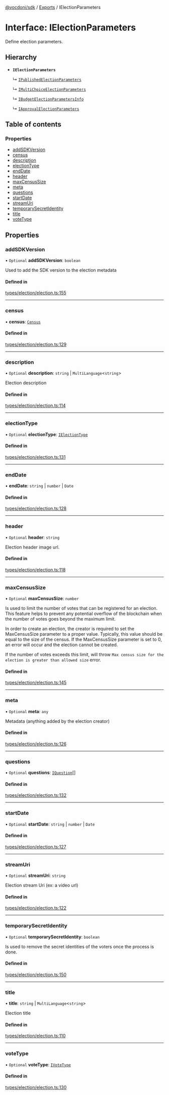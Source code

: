 [@vocdoni/sdk](/sdk) / [Exports](../modules.md) / IElectionParameters

# Interface: IElectionParameters

Define election parameters.

## Hierarchy

- **`IElectionParameters`**

  ↳ [`IPublishedElectionParameters`](IPublishedElectionParameters.md)

  ↳ [`IMultiChoiceElectionParameters`](IMultiChoiceElectionParameters.md)

  ↳ [`IBudgetElectionParametersInfo`](IBudgetElectionParametersInfo.md)

  ↳ [`IApprovalElectionParameters`](IApprovalElectionParameters.md)

## Table of contents

### Properties

- [addSDKVersion](IElectionParameters.md#addsdkversion)
- [census](IElectionParameters.md#census)
- [description](IElectionParameters.md#description)
- [electionType](IElectionParameters.md#electiontype)
- [endDate](IElectionParameters.md#enddate)
- [header](IElectionParameters.md#header)
- [maxCensusSize](IElectionParameters.md#maxcensussize)
- [meta](IElectionParameters.md#meta)
- [questions](IElectionParameters.md#questions)
- [startDate](IElectionParameters.md#startdate)
- [streamUri](IElectionParameters.md#streamuri)
- [temporarySecretIdentity](IElectionParameters.md#temporarysecretidentity)
- [title](IElectionParameters.md#title)
- [voteType](IElectionParameters.md#votetype)

## Properties

### addSDKVersion

• `Optional` **addSDKVersion**: `boolean`

Used to add the SDK version to the election metadata

#### Defined in

[types/election/election.ts:155](https://github.com/vocdoni/vocdoni-sdk/blob/0a4464c/src/types/election/election.ts#L155)

___

### census

• **census**: [`Census`](../classes/Census.md)

#### Defined in

[types/election/election.ts:129](https://github.com/vocdoni/vocdoni-sdk/blob/0a4464c/src/types/election/election.ts#L129)

___

### description

• `Optional` **description**: `string` \| `MultiLanguage`\<`string`\>

Election description

#### Defined in

[types/election/election.ts:114](https://github.com/vocdoni/vocdoni-sdk/blob/0a4464c/src/types/election/election.ts#L114)

___

### electionType

• `Optional` **electionType**: [`IElectionType`](IElectionType.md)

#### Defined in

[types/election/election.ts:131](https://github.com/vocdoni/vocdoni-sdk/blob/0a4464c/src/types/election/election.ts#L131)

___

### endDate

• **endDate**: `string` \| `number` \| `Date`

#### Defined in

[types/election/election.ts:128](https://github.com/vocdoni/vocdoni-sdk/blob/0a4464c/src/types/election/election.ts#L128)

___

### header

• `Optional` **header**: `string`

Election header image url.

#### Defined in

[types/election/election.ts:118](https://github.com/vocdoni/vocdoni-sdk/blob/0a4464c/src/types/election/election.ts#L118)

___

### maxCensusSize

• `Optional` **maxCensusSize**: `number`

Is used to limit the number of votes that can be registered for an election. This feature helps to prevent any
potential overflow of the blockchain when the number of votes goes beyond the maximum limit.

In order to create an election, the creator is required to set the MaxCensusSize parameter to a proper value.
Typically, this value should be equal to the size of the census. If the MaxCensusSize parameter is set to 0, an
error will occur and the election cannot be created.

If the number of votes exceeds this limit, will throw `Max census size for the election is greater than allowed
size` error.

#### Defined in

[types/election/election.ts:145](https://github.com/vocdoni/vocdoni-sdk/blob/0a4464c/src/types/election/election.ts#L145)

___

### meta

• `Optional` **meta**: `any`

Metadata (anything added by the election creator)

#### Defined in

[types/election/election.ts:126](https://github.com/vocdoni/vocdoni-sdk/blob/0a4464c/src/types/election/election.ts#L126)

___

### questions

• `Optional` **questions**: [`IQuestion`](IQuestion.md)[]

#### Defined in

[types/election/election.ts:132](https://github.com/vocdoni/vocdoni-sdk/blob/0a4464c/src/types/election/election.ts#L132)

___

### startDate

• `Optional` **startDate**: `string` \| `number` \| `Date`

#### Defined in

[types/election/election.ts:127](https://github.com/vocdoni/vocdoni-sdk/blob/0a4464c/src/types/election/election.ts#L127)

___

### streamUri

• `Optional` **streamUri**: `string`

Election stream Uri (ex: a video url)

#### Defined in

[types/election/election.ts:122](https://github.com/vocdoni/vocdoni-sdk/blob/0a4464c/src/types/election/election.ts#L122)

___

### temporarySecretIdentity

• `Optional` **temporarySecretIdentity**: `boolean`

Is used to remove the secret identities of the voters once the process is done.

#### Defined in

[types/election/election.ts:150](https://github.com/vocdoni/vocdoni-sdk/blob/0a4464c/src/types/election/election.ts#L150)

___

### title

• **title**: `string` \| `MultiLanguage`\<`string`\>

Election title

#### Defined in

[types/election/election.ts:110](https://github.com/vocdoni/vocdoni-sdk/blob/0a4464c/src/types/election/election.ts#L110)

___

### voteType

• `Optional` **voteType**: [`IVoteType`](IVoteType.md)

#### Defined in

[types/election/election.ts:130](https://github.com/vocdoni/vocdoni-sdk/blob/0a4464c/src/types/election/election.ts#L130)
